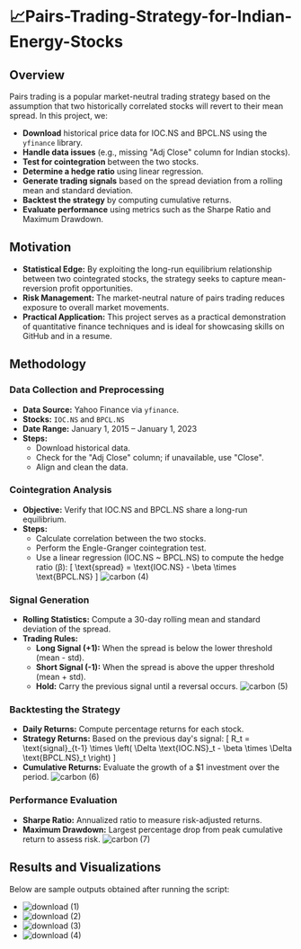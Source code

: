 # 📈Pairs-Trading-Strategy-for-Indian-Energy-Stocks

## Overview

Pairs trading is a popular market-neutral trading strategy based on the assumption that two historically correlated stocks will revert to their mean spread. In this project, we:
- **Download** historical price data for IOC.NS and BPCL.NS using the `yfinance` library.
- **Handle data issues** (e.g., missing "Adj Close" column for Indian stocks).
- **Test for cointegration** between the two stocks.
- **Determine a hedge ratio** using linear regression.
- **Generate trading signals** based on the spread deviation from a rolling mean and standard deviation.
- **Backtest the strategy** by computing cumulative returns.
- **Evaluate performance** using metrics such as the Sharpe Ratio and Maximum Drawdown.

## Motivation

- **Statistical Edge:** By exploiting the long-run equilibrium relationship between two cointegrated stocks, the strategy seeks to capture mean-reversion profit opportunities.
- **Risk Management:** The market-neutral nature of pairs trading reduces exposure to overall market movements.
- **Practical Application:** This project serves as a practical demonstration of quantitative finance techniques and is ideal for showcasing skills on GitHub and in a resume.

## Methodology

### Data Collection and Preprocessing

- **Data Source:** Yahoo Finance via `yfinance`.
- **Stocks:** `IOC.NS` and `BPCL.NS`
- **Date Range:** January 1, 2015 – January 1, 2023
- **Steps:**
  - Download historical data.
  - Check for the "Adj Close" column; if unavailable, use "Close".
  - Align and clean the data.

### Cointegration Analysis

- **Objective:** Verify that IOC.NS and BPCL.NS share a long-run equilibrium.
- **Steps:**
  - Calculate correlation between the two stocks.
  - Perform the Engle-Granger cointegration test.
  - Use a linear regression (IOC.NS ~ BPCL.NS) to compute the hedge ratio (β):
    \[
    \text{spread} = \text{IOC.NS} - \beta \times \text{BPCL.NS}
    \]
    ![carbon (4)](https://github.com/user-attachments/assets/01db9306-e5ca-4129-a04f-3d4439a27f43)


### Signal Generation

- **Rolling Statistics:** Compute a 30-day rolling mean and standard deviation of the spread.
- **Trading Rules:**
  - **Long Signal (+1):** When the spread is below the lower threshold (mean - std).
  - **Short Signal (-1):** When the spread is above the upper threshold (mean + std).
  - **Hold:** Carry the previous signal until a reversal occurs.
    ![carbon (5)](https://github.com/user-attachments/assets/f3e3e2b6-a934-4037-98b5-652c5883e9af)


### Backtesting the Strategy

- **Daily Returns:** Compute percentage returns for each stock.
- **Strategy Returns:** Based on the previous day's signal:
  \[
  R_t = \text{signal}_{t-1} \times \left( \Delta \text{IOC.NS}_t - \beta \times \Delta \text{BPCL.NS}_t \right)
  \]
- **Cumulative Returns:** Evaluate the growth of a $1 investment over the period.
  ![carbon (6)](https://github.com/user-attachments/assets/e5a4aa21-9fe0-40eb-903c-5d6a309ef7a7)

### Performance Evaluation

- **Sharpe Ratio:** Annualized ratio to measure risk-adjusted returns.
- **Maximum Drawdown:** Largest percentage drop from peak cumulative return to assess risk.
  ![carbon (7)](https://github.com/user-attachments/assets/7a62705c-e733-41fd-94b8-92e383163e62)




## Results and Visualizations

Below are sample outputs obtained after running the script:

- ![download (1)](https://github.com/user-attachments/assets/2ebe39c0-cc30-45d4-9bc6-d553cbff5fe7)
- ![download (2)](https://github.com/user-attachments/assets/3f461a8f-90d8-4eb7-8a64-38eca6c9b330)
- ![download (3)](https://github.com/user-attachments/assets/401a341d-2ae3-4a17-b59e-2855c86a1b6f)
- ![download (4)](https://github.com/user-attachments/assets/e7388cdd-2a19-41b5-a628-ac182b1951e3)




